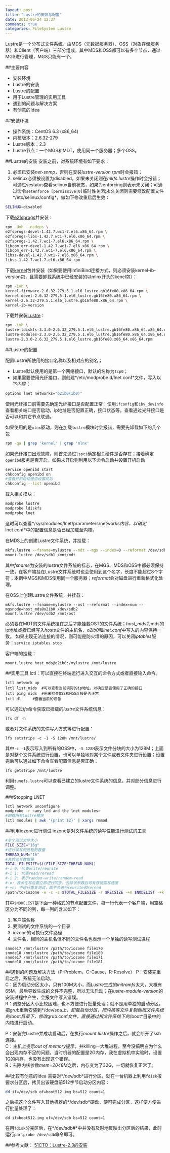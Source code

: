 ```yaml
---
layout: post
title: "Lustre的安装与配置"
date: 2013-06-24 12:37
comments: true
categories: FileSystem Lustre
---
```

Lustre是一个分布式文件系统，由MDS（元数据服务器）、OSS（对象存储服务器）和Client（客户端）三部分组成。其中MDS和OSS都可以有多个节点，通过MGS进行管理，MGS只能有一个。

##主要内容
* 安装环境  
* Lustre的安装
* Lustre的配置
* 用于Lustre管理的实用工具
* 遇到的问题与解决方案
* 有创意的Idea

<!--more-->

##安装环境
- 操作系统：CentOS 6.3 (x86\_64)
- 内核版本：2.6.32-279
- Lustre版本：2.3
- Lustre节点：一个MGS和MDT，使用同一个服务器；多个OSS。

##Lustre的安装
安装之前，对系统环境有如下要求：   

1. 必须已安装*net-snmp*，否则在安装*lustre-version.rpm*时会报错；
2. selinux必须被设置为disabled，如果未关闭则在*mkfs.lustre*操作时会报错；可通过sestatus查看selinux当前状态，如果为enforcing则表示未关闭；可通过命令`setenforce [permissive|0]`临时性关闭;永久关闭则需要修改配置文件*/etc/selinux/config*，做如下修改重启后生效：

```bash
SELINUX=disabled
```

下载[e2fsprogs](http://downloads.whamcloud.com/public/e2fsprogs/latest/el6/RPMS/x86_64/)并安装：

```bash
rpm -Uvh --nodeps \
e2fsprogs-devel-1.42.7.wc1-7.el6.x86_64.rpm \
e2fsprogs-libs-1.42.7.wc1-7.el6.x86_64.rpm \
e2fsprogs-1.42.7.wc1-7.el6.x86_64.rpm \
libcom_err-devel-1.42.7.wc1-7.el6.x86_64.rpm \
libcom_err-1.42.7.wc1-7.el6.x86_64.rpm \
libss-devel-1.42.7.wc1-7.el6.x86_64.rpm \
libss-1.42.7.wc1-7.el6.x86_64.rpm
```

下载[kernel](http://downloads.whamcloud.com/public/lustre/lustre-2.3.0/el6/server/RPMS/x86_64/)包并安装（如果要使用InfiniBind连接方式，则必须安装kernel-ib-version包，且需要卸载系统中已经安装的以mlnx开头的kenel包）：

```bash
rpm -ivh \
kernel-firmware-2.6.32-279.5.1.el6_lustre.gb16fe80.x86_64.rpm \
kernel-devel-2.6.32-279.5.1.el6_lustre.gb16fe80.x86_64.rpm \
kernel-2.6.32-279.5.1.el6_lustre.gb16fe80.x86_64.rpm \
kernel-ib-version
```

下载并安装[Lustre](http://downloads.whamcloud.com/public/lustre/lustre-2.3.0/el6/server/RPMS/x86_64/)：

```bash
rpm -ivh \
lustre-ldiskfs-3.3.0-2.6.32_279.5.1.el6_lustre.gb16fe80.x86_64.x86_64.rpm \
lustre-modules-2.3.0-2.6.32_279.5.1.el6_lustre.gb16fe80.x86_64.x86_64.rpm \
lustre-2.3.0-2.6.32_279.5.1.el6_lustre.gb16fe80.x86_64.x86_64.rpm
```

##Lustre的配置

配置Lustre所使用的接口名称以及相对应的别名；

- Lustre默认使用的是第一个网络接口，默认的名称为`tcp0`；
- 如果需要使用光纤接口，则创建*/etc/modprobe.d/lnet.conf*文件，写入以下内容：

```bash
options lnet networks="o2ib0(ib0)"
```

使用光纤接口前需要先确定光纤接口是否配置正常：使用`ifconfig`和`ibv_devinfo`查看相关端口是否启动，ip地址是否配置正确，接口状态等。查看通过光纤接口是否可以和其它节点联通。

如果使用的是`mlnx`驱动，则在加载`lustre`模块时会报错，需要先卸载如下的几个包

```bash
rpm -qa | grep 'kernel' | grep 'mlnx'
```

如果光纤接口出现故障，则首先通过`lspci`确定相关硬件是否存在；接着确定`openibd`服务是否开启，如果未开启则利用以下命令启动并设置开机启动

```bash
service openibd start
chkconfig openibd on
#查看开机启动是否设置成功
chkconfig --list openibd
```

载入相关模块：

```bash
modprobe lustre
modprobe ldiskfs
modprobe lnet
```

这时可以查看*/sys/modules/lnet/prarameters/networks*内容，以确定*lnet.conf*中的配置信息是否已经加载至内核。

在MDS上的创建Lustre文件系统，并挂载：

```bash
mkfs.lustre --fsname=mylustre --mdt --mgs --index=0 --reformat /dev/sdb1
mount.lustre /dev/sdb1 /mnt/mdt
```

其中*fsname*为安装的lustre文件系统的标志，在MGS、MDS和OSS中都必须保持一致，在客户端挂在Lustre文件系统时也会使用到这个名字，长度不能超过8个字符；本例中MGS和MDS使用同一个服务器；*reformat*会对磁盘进行重新格式化处理。

在OSS上创建Lustre文件系统，并挂载：

```
mkfs.lustre --fsname=mylustre --ost --reformat --index=num --mgsnode=host_mds@o2ib0 /dev/sdb2
mount.lustre /dev/sdb2 /mnt/ost
```

必须要在MDT的文件系统挂在之后才能挂载OST的文件系统；*host_mds*为mds的ip地址或者已经写入*hosts*文件的主机名，*o2ib0*和*lnet.conf*中写入的内容保持一致。
如果出现无法连接的情况，则可能是防火墙的原因，可以关闭*iptables*服务：`service iptables stop`

客户端的挂载：

```
mount.lustre host_mds@o2ib0:/mylustre /mnt/lustre
```

##实用工具
lctl：可以直接在终端运行进入交互的命令方式或者直接输入命令。

```
lctl network up
lctl list_nids	#可以查看当前实际的ip地址，以确定是否使用了正确的接口
lctl ping nids	#用来检查OSS和MGS连接是否正常
lctl dl		#查看当前的设备
```

可以通过*lfs*命令获取已挂载的*lustre*文件系统信息：

```
lfs df -h
```

或者对文件系统的文件写入方式等进行配置：

```
lfs setstripe -c -1 -S 128M /mnt/lustre/
```

其中`-c -1`表示写入到所有的OSS中，`-S 128M`表示文件分块的大小为128M；上面是对整个文件系统进行设置，也可以单独地对某个文件或者文件夹进行设置；设置完后可以通过如下命令查看配置信息是否正确：

```
lfs getstripe /mnt/lustre
```

利用`tunefs.lustre`可以查看已建立的lustre文件系统的信息，并对部分信息进行调整。

###Stopping LNET

```bash
lctl network unconfigure
modprobe -r <any lnd and the lnet modules>
#卸载所有Lustre模块
lctl modules | awk '{print $2}' | xargs rmmod
```

##利用iozone进行测试
iozone是对文件系统的读写性能进行测试的工具

```bash
#单个测试文件大小
FILE_SIZE="16g"
#进行读写的进程的数量
THREAD_NUM="16"
#总的读写数据量
TOTAL_FILESIZE=$((FILE_SIZE*THREAD_NUM))
#-i 0: 代表write/rewrite
#-i 1: 代表read/reread
#-i 2: 表示random-write/random-read
#-o: 表示在写后要立即进行同步，去除该参数后可有效提高写速度
#-+n: 不进行重复测试，即不会进行rewrite和reread
/path/to/iozone -e -c -s $TOTAL_FILESIZE -r $RECSIZE -+m $NODELIST -+k -i 0 -i 1 -t  $THREAD_NUM -o -w -+n>> $OUTPUTFILE
```

其中`$NODELIST`是下面一种格式的节点配置文件，每一行代表一个客户端，用空格区分为不同的列，每一列的含义如下：

1. 客户端名称
2. 要测试的文件系统的一个目录
3. iozone的可执行文件路径
4. 文件名，相同的主机名但不同的文件名也表示一个单独的读写测试进程

```
snode17 /mnt/lustre /path/to/iozone file170
snode18 /mnt/lustre /path/to/iozone file180
snode17 /mnt/lustre /path/to/iozone file171
snode18 /mnt/lustre /path/to/iozone file181
```

##遇到的问题及解决方法（P-Problem，C-Cause，R-Resolve）
P：安装完重启之后，系统无法启动。  
C：因为启动分区太小，只有100M大小，而*Lustre*生成的*initramfs*太大，大概有65M，最后导致生成的文件不完整，所以无法启动；在*lustre-module-version*的安装过程中产生，会报文件写入错误。  
R：调整分区大小比较困难，也不方便进行批量处理；就不是用单独的启动分区，把*grub*重新安装到*/dev/sda*上，卸载启动分区，把内核等文件复制到根文件系统的*/boot*目录下，修改*grub.conf*文件，直接通过根文件系统下的*/boot*目录中的内核进行启动。  

P：安装完Lustre并成功启动后，在执行*mount.lustre*操作之后，就会断开了ssh连接。  
C：主机上提示*out of memory*提示，并killing一大堆进程，至今没搞明白为什么会出现内存不足的问题，当时机器的配置是2G内存，我在虚拟机中实验时，设置1G的内存，也没有出现这个错误。  
R：去除内核参数*mem=2048M*之后，内存变为了32G，一切就恢复正常了。  

##比较有创意的Idea
需要对*/dev/sdb*进行分区，就在一台机器上利用`fdisk`按要求分区后，拷贝出该硬盘前512字节启动分区内容：

```bash
dd if=/dev/sdb of=boot512.img bs=512 count=1
```

之后把这个文件写入其他机器的*/dev/sdb*硬盘，便可完成分区，这样便方便进行批量处理了：

```
dd if=boot512.img of=/dev/sdb bs=512 count=1
```

在用`fdisk`分完区后，在*/dev/sdb#*中并没有及时地反映出分区后的结果，此时运行`partprobe /dev/sdb`命令即可。

##参考文献：
[51CTO：Lustre-2.3的安装](http://xiaolangit.blog.51cto.com/3343422/1195060)
